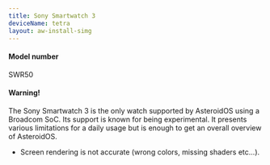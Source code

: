 ```yaml
---
title: Sony Smartwatch 3
deviceName: tetra
layout: aw-install-simg
---
```

<div class="callout callout-info">
    <h4>Model number</h4>
    <p>SWR50</p>
</div>

<div class="callout callout-warning">
    <h4>Warning!</h4>
    <p>The Sony Smartwatch 3 is the only watch supported by AsteroidOS using a Broadcom SoC. Its support is known for being experimental. It presents various limitations for a daily usage but is enough to get an overall overview of AsteroidOS.</p>
    <ul>
        <li>Screen rendering is not accurate (wrong colors, missing shaders etc...).</li>
    </ul>
</div>
